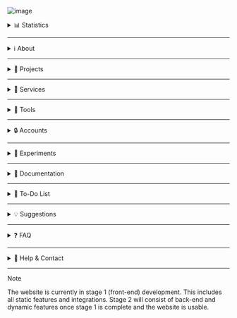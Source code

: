 ![image](https://github.com/user-attachments/assets/8249e44b-0508-442b-bd85-34342d287753)

<details>
  <summary>📊 Statistics</summary>

  ![Profile Views](https://komarev.com/ghpvc/?username=dev-fortitude&color=blue)
  ![GitHub latest release downloads](https://img.shields.io/github/downloads/dev-fortitude/Site/latest/total?color=red)
  ![GitHub release (latest by date)](https://img.shields.io/github/v/release/dev-fortitude/Site)

</details>

---

<details>
  <summary>ℹ️ About</summary>

  The Fortitude website is a collection of Our projects, services, tools, and more. Its goal is to house all of Our public content in one place, making it easily accessible.  

</details>

---

<details>
  <summary>🧩 Projects</summary>

  This list will be updated and will correspond to what's available on the website.  

</details>

---

<details>
  <summary>🔔 Services</summary>

  This list will be updated and will correspond to what's available on the website.  

</details>

---

<details>
  <summary>🧰 Tools</summary>

  This list will be updated and will correspond to what's available on the website.  

</details>

---

<details>
  <summary>🔒 Accounts</summary>

  For now, the website doesn't have OAuth / login support. This will change in the near future, please be patient!  

</details>

---

<details>
  <summary>🧪 Experiments</summary>

  - [FortiChat](https://google.com/404) - Our online chatting platform where Users can communicate with other Users of the site.  
  - [Fortitude AI](https://google.com/404) - Our independent AI that Users can interact with.  

</details>

---

<details>
  <summary>📁 Documentation</summary>

  Feel free to read through Our official documentation.  
  - [Terms Of Service](https://google.com/404)  
  - [Code Of Conduct](https://google.com/404)  
  - [Privacy Policy](https://google.com/404)  
  - [Legal](https://google.com/404)  

</details>

---

<details>
  <summary>📝 To-Do List</summary>

  - ✅ Add website structure  
  - ✅ Add MetaData & SEO tags to all pages  
  - ✅ Add CSS StyleSheet  
  - ✅ Add JS scripting file  
  - ✅ Add Manifest JSON file  
  - ✅ Add pre-loader  
  - ✅ Add homepage  

</details>

---

<details>
  <summary>💡 Suggestions</summary>

  If You have any suggestions for the website or want a feature to be added, state it! You can open an issue and explain there or use the contact info below.  

</details>

---

<details>
  <summary>❓ FAQ</summary>

  As of now, there are no FAQs. We'll add some here once We get some!  

</details>

---

<details>
  <summary>📧 Help & Contact</summary>

  Email: developments.fortitude@gmail.com  

</details>

---

> [!NOTE]  
> The website is currently in stage 1 (front-end) development. This includes all static features and integrations. Stage 2 will consist of back-end and dynamic features once stage 1 is complete and the website is usable.
